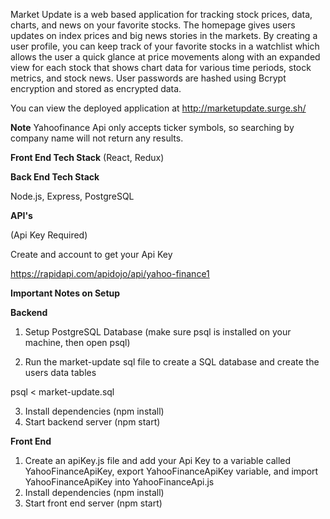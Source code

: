 Market Update is a web based application for tracking stock prices, data, charts, and news on your favorite stocks. The homepage gives users updates on index prices and big news stories in the markets. By creating a user profile, you can keep track of your favorite stocks in a watchlist which allows the user a quick glance at price movements along with an expanded view for each stock that shows chart data for various time periods, stock metrics, and stock news. User passwords are hashed using Bcrypt encryption and stored as encrypted data.

You can view the deployed application at 
<http://marketupdate.surge.sh/>

**Note**
Yahoofinance Api only accepts ticker symbols, so searching by company name will not return any results.


**Front End Tech Stack**
(React, Redux)

**Back End Tech Stack**

Node.js, Express, PostgreSQL

**API's**

(Api Key Required)

Create and account to get your Api Key

<https://rapidapi.com/apidojo/api/yahoo-finance1>


**Important Notes on Setup**

 **Backend**
 
1. Setup PostgreSQL Database (make sure psql is installed on your machine, then open psql) 

2. Run the market-update sql file to create a SQL database and create the users data tables

 psql < market-update.sql
 
3. Install dependencies (npm install)
4. Start backend server (npm start)

**Front End**

1. Create an apiKey.js file and add your Api Key to a variable called YahooFinanceApiKey, export YahooFinanceApiKey variable, and import YahooFinanceApiKey into YahooFinanceApi.js 
1. Install dependencies (npm install)
2. Start front end server (npm start)



